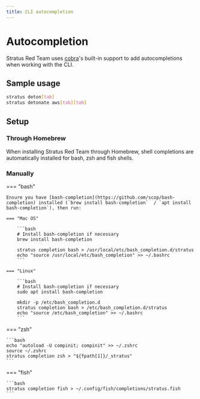 ```yaml
---
title: CLI autocompletion
---
```


# Autocompletion

Stratus Red Team uses [cobra](https://github.com/spf13/cobra)'s built-in support to add autocompletions when working with the CLI.

## Sample usage

```bash
stratus deton[tab]
stratus detonate aws[tab][tab]
```
## Setup

### Through Homebrew

When installing Stratus Red Team through Homebrew, shell completions are automatically installed for bash, zsh and fish shells.

### Manually

=== "bash"

    Ensure you have [bash-completion](https://github.com/scop/bash-completion) installed (`brew install bash-completion`  / `apt install bash-completion`), then run:

    === "Mac OS"

        ```bash
        # Install bash-completion if necessary
        brew install bash-completion

        stratus completion bash > /usr/local/etc/bash_completion.d/stratus
        echo "source /usr/local/etc/bash_completion" >> ~/.bashrc
        ```

    === "Linux"
    
        ```bash
        # Install bash-completion if necessary
        sudo apt install bash-completion
        
        mkdir -p /etc/bash_completion.d
        stratus completion bash > /etc/bash_completion.d/stratus
        echo "source /etc/bash_completion" >> ~/.bashrc
        ```

=== "zsh"

    ```bash
    echo "autoload -U compinit; compinit" >> ~/.zshrc
    source ~/.zshrc
    stratus completion zsh > "${fpath[1]}/_stratus"
    ```

=== "fish"

    ```bash
    stratus completion fish > ~/.config/fish/completions/stratus.fish
    ```


